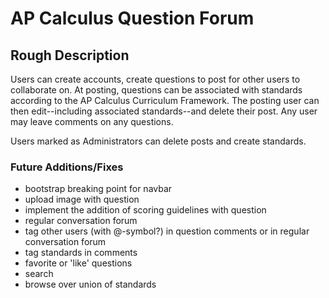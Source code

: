 # AP Calculus Question Forum 

## Rough Description

Users can create accounts, create questions to post for other users to collaborate on. At posting, questions can be associated with standards according to the AP Calculus Curriculum Framework. The posting user can then edit--including associated standards--and delete their post. Any user may leave comments on any questions.

Users marked as Administrators can delete posts and create standards.

### Future Additions/Fixes

- bootstrap breaking point for navbar
- upload image with question
- implement the addition of scoring guidelines with question
- regular conversation forum
- tag other users (with @-symbol?) in question comments or in regular conversation forum
- tag standards in comments
- favorite or 'like' questions
- search
- browse over union of standards